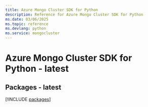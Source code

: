 ```yaml
---
title: Azure Mongo Cluster SDK for Python
description: Reference for Azure Mongo Cluster SDK for Python
ms.date: 03/06/2025
ms.topic: reference
ms.devlang: python
ms.service: mongocluster
---
```

# Azure Mongo Cluster SDK for Python - latest
## Packages - latest
[!INCLUDE [packages](mongo-cluster-index.md)]